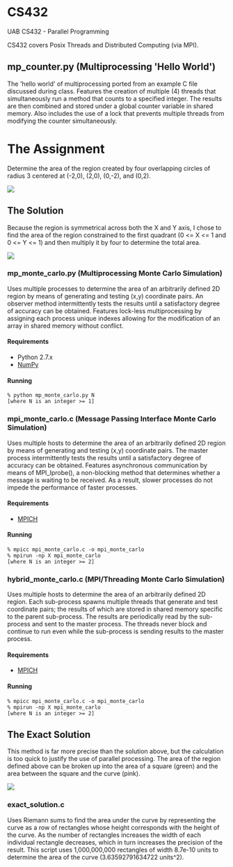 # CS432
UAB CS432 - Parallel Programming

CS432 covers Posix Threads and Distributed Computing (via MPI).

## mp_counter.py (Multiprocessing 'Hello World')
The 'hello world' of multiprocessing ported from an example C file discussed during class. Features the creation of multiple (4) threads that simultaneously run a method that counts to a specified integer. The results are then combined and stored under a global counter variable in shared memory. Also includes the use of a lock that prevents multiple threads from modifying the counter simultaneously.

# The Assignment
Determine the area of the region created by four overlapping circles of radius 3 centered at (-2,0), (2,0), (0,-2), and (0,2).

![](http://i.imgur.com/RGJyEAw.jpg)

## The Solution
Because the region is symmetrical across both the X and Y axis, I chose to find the area of the region constrained to the first quadrant (0 <= X <= 1 and 0 <= Y <= 1) and then multiply it by four to determine the total area.

![](http://i.imgur.com/tX8VXHc.jpg)

### mp_monte_carlo.py (Multiprocessing Monte Carlo Simulation)
Uses multiple processes to determine the area of an arbitrarily defined 2D region by means of generating and testing (x,y) coordinate pairs. An observer method intermittently tests the results until a satisfactory degree of accuracy can be obtained. Features lock-less multiprocessing by assigning each process unique indexes allowing for the modification of an array in shared memory without conflict.

#### Requirements
* Python 2.7.x
* [NumPy](http://www.numpy.org/)

#### Running
```
% python mp_monte_carlo.py N
[where N is an integer >= 1]
```


### mpi_monte_carlo.c (Message Passing Interface Monte Carlo Simulation)
Uses multiple hosts to determine the area of an arbitrarily defined 2D region by means of generating and testing (x,y) coordinate pairs. The master process intermittently tests the results until a satisfactory degree of accuracy can be obtained. Features asynchronous communication by means of MPI_Iprobe(), a non-blocking method that determines whether a message is waiting to be received. As a result, slower processes do not impede the performance of faster processes.

#### Requirements
* [MPICH](http://www.mpich.org/)

#### Running
```
% mpicc mpi_monte_carlo.c -o mpi_monte_carlo
% mpirun -np X mpi_monte_carlo
[where N is an integer >= 2]
```


### hybrid_monte_carlo.c (MPI/Threading Monte Carlo Simulation)
Uses multiple hosts to determine the area of an arbitrarily defined 2D region. Each sub-process spawns multiple threads that generate and test coordinate pairs; the results of which are stored in shared memory specific to the parent sub-process. The results are periodically read by the sub-process and sent to the master process. The threads never block and continue to run even while the sub-process is sending results to the master process.


#### Requirements
* [MPICH](http://www.mpich.org/)

#### Running
```
% mpicc mpi_monte_carlo.c -o mpi_monte_carlo
% mpirun -np X mpi_monte_carlo
[where N is an integer >= 2]
```


## The Exact Solution

This method is far more precise than the solution above, but the calculation is too quick to justify the use of parallel processing. The area of the region defined above can be broken up into the area of a square (green) and the area between the square and the curve (pink).

![](http://i.imgur.com/OWEjpUE.jpg)

### exact_solution.c
Uses Riemann sums to find the area under the curve by representing the curve as a row of rectangles whose height corresponds with the height of the curve. As the number of rectangles increases the width of each individual rectangle decreases, which in turn increases the precision of the result. This script uses 1,000,000,000 rectangles of width 8.7e-10 units to determine the area of the curve (3.63592791634722 units^2).
